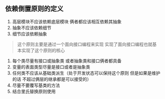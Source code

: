 ## 依赖倒置原则的定义
1. 高层模块不应该依赖底层模块 俩者都应该相互依赖其抽象
2. 抽象不应该依赖细节
3. 细节应该依赖抽象

>  这个原则主要是通过一个面向接口编程来实现 实现了面向接口编程也就基本实现了这个原则的核心

 1. 每个类尽量有接口或抽象类 或者抽象类和接口俩者都具备
 2. 变量的表面类型尽量是接口或者是抽象类
 3. 任何类不应该从基础类派生（处于开发状态可以保持这个原则 但是如果是维护的话 不超过俩层的继承都是可以接受的）
 4. 尽量不要覆写基类的方法
 5.  结合里氏替换原则使用